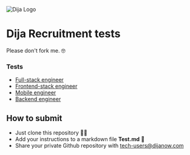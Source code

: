 ![Dija Logo](https://www.dropbox.com/s/1ibt3195ihcypl4/Dija_SocialAssets_ProfilePicture_Small-signature.png?raw=1)

# Dija Recruitment tests

Please don't fork me. 🤓

### Tests
- [Full-stack engineer](fullstack-engineer-recruitment-test.md)
- [Frontend-stack engineer](frontend-engineer-recruitment-test.md)
- [Mobile engineer](mobile-engineer-recruitment-test.md)
- [Backend engineer](backend-engineer-recruitment-test.md)

## How to submit

- Just clone this repository 🧑‍💻
- Add your instructions to a markdown file **Test.md** 📝
- Share your private Github repository with tech-users@dijanow.com

